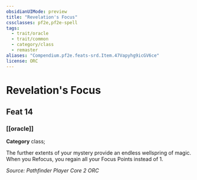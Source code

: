 ```yaml
---
obsidianUIMode: preview
title: "Revelation's Focus"
cssclasses: pf2e,pf2e-spell
tags:
  - trait/oracle
  - trait/common
  - category/class
  - remaster
aliases: "Compendium.pf2e.feats-srd.Item.47Vapyhg9icGV6ce"
license: ORC
---
```

# Revelation's Focus
## Feat 14
### [[oracle]]

**Category** class; 




The further extents of your mystery provide an endless wellspring of magic. When you Refocus, you regain all your Focus Points instead of 1.

*Source: Pathfinder Player Core 2*
*ORC*